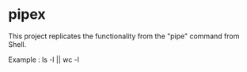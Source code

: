 # pipex
This project replicates the functionality from the "pipe" command from Shell.

Example : ls -l || wc -l
